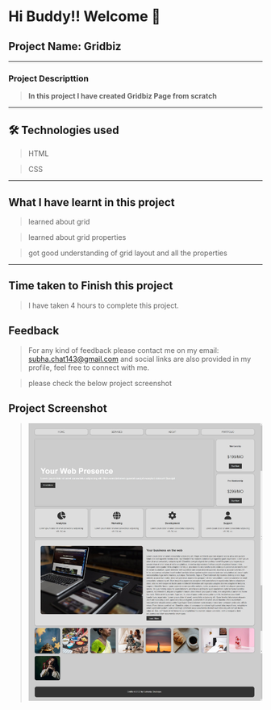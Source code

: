 # Hi Buddy!! Welcome 👋

## Project Name: Gridbiz

---

### Project Descripttion

> **In this project I have created Gridbiz Page from scratch**

---

## 🛠 Technologies used

> HTML

> CSS

---

## What I have learnt in this project

> learned about grid

> learned about grid properties

> got good understanding of grid layout and all the properties

---

## Time taken to Finish this project

> I have taken 4 hours to complete this project.

## Feedback

> For any kind of feedback please contact me on my email: subha.chat143@gmail.com and social links are also provided in my profile, feel free to connect with me.

> please check the below project screenshot

## Project Screenshot

> ![Gridbiz](screenshot.png)
